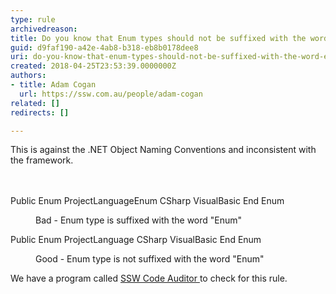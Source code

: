 ```yaml
---
type: rule
archivedreason: 
title: Do you know that Enum types should not be suffixed with the word "Enum"?
guid: d9faf190-a42e-4ab8-b318-eb8b0178dee8
uri: do-you-know-that-enum-types-should-not-be-suffixed-with-the-word-enum
created: 2018-04-25T23:53:39.0000000Z
authors:
- title: Adam Cogan
  url: https://ssw.com.au/people/adam-cogan
related: []
redirects: []

---
```



This is against the .NET Object Naming Conventions and inconsistent with the framework.<br>
<br><excerpt class='endintro'></excerpt><br>
<p class="ssw15-rteElement-CodeArea">Public Enum ProjectLanguageEnum CSharp VisualBasic End Enum</p><dd class="ssw15-rteElement-FigureBad"> Bad - Enum type is suffixed with the word &quot;Enum&quot; <br></dd><p class="ssw15-rteElement-CodeArea">Public Enum ProjectLanguage CSharp VisualBasic End Enum</p><dd class="ssw15-rteElement-FigureGood">Good - Enum type is not suffixed with the word &quot;Enum&quot; <br></dd><p class="ssw15-rteElement-YellowBorderBox">We have a program called&#160;<a href="https&#58;//www.ssw.com.au/ssw/CodeAuditor/">SSW Code Auditor </a> to check for this rule.</p>
​<br>


